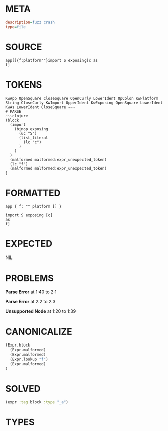 # META
~~~ini
description=fuzz crash
type=file
~~~
# SOURCE
~~~roc
app[]{f:platform""}import S exposing[c as
f]
~~~
# TOKENS
~~~text
KwApp OpenSquare CloseSquare OpenCurly LowerIdent OpColon KwPlatform String CloseCurly KwImport UpperIdent KwExposing OpenSquare LowerIdent KwAs LowerIdent CloseSquare ~~~
# PARSE
~~~clojure
(block
  (import
    (binop_exposing
      (uc "S")
      (list_literal
        (lc "c")
      )
    )
  )
  (malformed malformed:expr_unexpected_token)
  (lc "f")
  (malformed malformed:expr_unexpected_token)
)
~~~
# FORMATTED
~~~roc
app { f: "" platform [] }

import S exposing [c]
as
f]
~~~
# EXPECTED
NIL
# PROBLEMS
**Parse Error**
at 1:40 to 2:1

**Parse Error**
at 2:2 to 2:3

**Unsupported Node**
at 1:20 to 1:39

# CANONICALIZE
~~~clojure
(Expr.block
  (Expr.malformed)
  (Expr.malformed)
  (Expr.lookup "f")
  (Expr.malformed)
)
~~~
# SOLVED
~~~clojure
(expr :tag block :type "_a")
~~~
# TYPES
~~~roc
~~~
